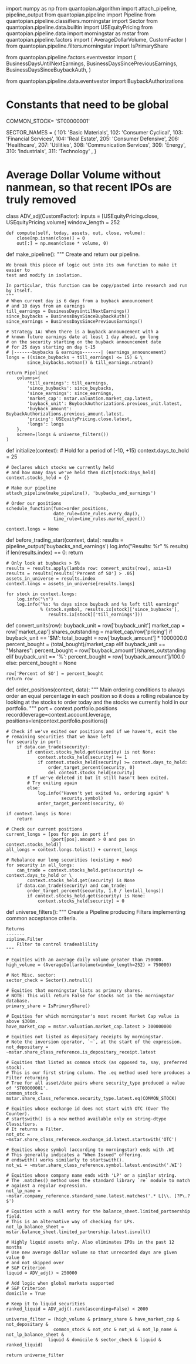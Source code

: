 import numpy as np
from quantopian.algorithm import attach_pipeline, pipeline_output
from quantopian.pipeline import Pipeline
from quantopian.pipeline.classifiers.morningstar import Sector
from quantopian.pipeline.data.builtin import USEquityPricing
from quantopian.pipeline.data import morningstar as mstar
from quantopian.pipeline.factors import (
    AverageDollarVolume,
    CustomFactor
)
from quantopian.pipeline.filters.morningstar import IsPrimaryShare

from quantopian.pipeline.factors.eventvestor import (
    BusinessDaysUntilNextEarnings,
    BusinessDaysSincePreviousEarnings,
    BusinessDaysSinceBuybackAuth,
)

from quantopian.pipeline.data.eventvestor import BuybackAuthorizations

# Constants that need to be global
COMMON_STOCK= 'ST00000001'

SECTOR_NAMES = {
 101: 'Basic Materials',
 102: 'Consumer Cyclical',
 103: 'Financial Services',
 104: 'Real Estate',
 205: 'Consumer Defensive',
 206: 'Healthcare',
 207: 'Utilities',
 308: 'Communication Services',
 309: 'Energy',
 310: 'Industrials',
 311: 'Technology' ,
}
        
# Average Dollar Volume without nanmean, so that recent IPOs are truly removed
class ADV_adj(CustomFactor):
    inputs = [USEquityPricing.close, USEquityPricing.volume]
    window_length = 252
    
    def compute(self, today, assets, out, close, volume):
        close[np.isnan(close)] = 0
        out[:] = np.mean(close * volume, 0)

def make_pipeline():
    """
    Create and return our pipeline.

    We break this piece of logic out into its own function to make it easier to
    test and modify in isolation.

    In particular, this function can be copy/pasted into research and run
    by itself.
    """
    # When current day is 6 days from a buyback announcement
    # and 10 days from an earnings
    till_earnings = BusinessDaysUntilNextEarnings()
    since_buybacks = BusinessDaysSinceBuybackAuth()
    since_earnings = BusinessDaysSincePreviousEarnings()

    # Strategy 1A: When there is a buyback announcement with a
    # known future earnings date at least 1 day ahead, go long
    # on the security starting on the buyback announcement date
    # for 25 days starting on day t-15
    # |-------buybacks & earnings-------| (earnings_announcement)
    longs = ((since_buybacks + till_earnings) <= 15) & \
            since_buybacks.notnan() & till_earnings.notnan()

    return Pipeline(
        columns={
            'till_earnings': till_earnings,
            'since_buybacks': since_buybacks,
            'since_earnings': since_earnings,
            'market_cap': mstar.valuation.market_cap.latest,
            'buyback_unit': BuybackAuthorizations.previous_unit.latest,
            'buyback_amount': BuybackAuthorizations.previous_amount.latest,
            'pricing': USEquityPricing.close.latest,
            'longs': longs
        },
        screen=(longs & universe_filters())
    )


def initialize(context):
    # Hold for a period of [-10, +15)
    context.days_to_hold = 25

    # Declares which stocks we currently held
    # and how many days we've held them dict[stock:days_held]
    context.stocks_held = {}

    # Make our pipeline
    attach_pipeline(make_pipeline(), 'buybacks_and_earnings')

    # Order our positions
    schedule_function(func=order_positions,
                      date_rule=date_rules.every_day(),
                      time_rule=time_rules.market_open())

    context.longs = None


def before_trading_start(context, data):
    results = pipeline_output('buybacks_and_earnings')
    log.info("Results: %r" % results)
    if len(results.index) == 0:
        return

    # Only look at buybacks > 5%
    results = results.apply(lambda row: convert_units(row), axis=1)
    results = results[results['Percent of SO'] > .05]
    assets_in_universe = results.index
    context.longs = assets_in_universe[results.longs]

    for stock in context.longs:
        log.info("\n")
        log.info("%s: %s days since buyback and %s left till earnings"
                 % (stock.symbol, results.ix[stock]['since_buybacks'],
                    results.ix[stock]['till_earnings']))


def convert_units(row):
    buyback_unit = row['buyback_unit']
    market_cap = row['market_cap']
    shares_outstanding = market_cap/row['pricing']
    if buyback_unit == '$M':
        total_bought = row['buyback_amount'] * 1000000.0
        percent_bought = (total_bought)/market_cap
    elif buyback_unit == "Mshares":
        percent_bought = row['buyback_amount']/shares_outstanding
    elif buyback_unit == '%':
        percent_bought = row['buyback_amount']/100.0
    else:
        percent_bought = None

    row['Percent of SO'] = percent_bought
    return row

def order_positions(context, data):
    """
    Main ordering conditions to always order an equal percentage in each
    position so it does a rolling rebalance by looking at the stocks to
    order today and the stocks we currently hold in our portfolio.
    """
    port = context.portfolio.positions
    record(leverage=context.account.leverage,
           positions=len(context.portfolio.positions))

    # Check if we've exited our positions and if we haven't, exit the
    # remaining securities that we have left
    for security in port:
        if data.can_trade(security):
            if context.stocks_held.get(security) is not None:
                context.stocks_held[security] += 1
                if context.stocks_held[security] >= context.days_to_hold:
                    order_target_percent(security, 0)
                    del context.stocks_held[security]
            # If we've deleted it but it still hasn't been exited.
            # Try exiting again
            else:
                log.info("Haven't yet exited %s, ordering again" %
                         security.symbol)
                order_target_percent(security, 0)

    if context.longs is None:
        return

    # Check our current positions
    current_longs = [pos for pos in port if
                     (port[pos].amount > 0 and pos in context.stocks_held)]
    all_longs = context.longs.tolist() + current_longs

    # Rebalance our long securities (existing + new)
    for security in all_longs:
        can_trade = context.stocks_held.get(security) <= context.days_to_hold or \
            context.stocks_held.get(security) is None
        if data.can_trade(security) and can_trade:
            order_target_percent(security, 1.0 / len(all_longs))
            if context.stocks_held.get(security) is None:
                context.stocks_held[security] = 0


def universe_filters():
    """
    Create a Pipeline producing Filters implementing common acceptance criteria.
    
    Returns
    -------
    zipline.Filter
        Filter to control tradeablility
    """

    # Equities with an average daily volume greater than 750000.
    high_volume = (AverageDollarVolume(window_length=252) > 750000)
    
    # Not Misc. sector:
    sector_check = Sector().notnull()
    
    # Equities that morningstar lists as primary shares.
    # NOTE: This will return False for stocks not in the morningstar database.
    primary_share = IsPrimaryShare()
    
    # Equities for which morningstar's most recent Market Cap value is above $300m.
    have_market_cap = mstar.valuation.market_cap.latest > 300000000
    
    # Equities not listed as depositary receipts by morningstar.
    # Note the inversion operator, `~`, at the start of the expression.
    not_depositary = ~mstar.share_class_reference.is_depositary_receipt.latest
    
    # Equities that listed as common stock (as opposed to, say, preferred stock).
    # This is our first string column. The .eq method used here produces a Filter returning
    # True for all asset/date pairs where security_type produced a value of 'ST00000001'.
    common_stock = mstar.share_class_reference.security_type.latest.eq(COMMON_STOCK)
    
    # Equities whose exchange id does not start with OTC (Over The Counter).
    # startswith() is a new method available only on string-dtype Classifiers.
    # It returns a Filter.
    not_otc = ~mstar.share_class_reference.exchange_id.latest.startswith('OTC')
    
    # Equities whose symbol (according to morningstar) ends with .WI
    # This generally indicates a "When Issued" offering.
    # endswith() works similarly to startswith().
    not_wi = ~mstar.share_class_reference.symbol.latest.endswith('.WI')
    
    # Equities whose company name ends with 'LP' or a similar string.
    # The .matches() method uses the standard library `re` module to match
    # against a regular expression.
    not_lp_name = ~mstar.company_reference.standard_name.latest.matches('.* L[\\. ]?P\.?$')
    
    # Equities with a null entry for the balance_sheet.limited_partnership field.
    # This is an alternative way of checking for LPs.
    not_lp_balance_sheet = mstar.balance_sheet.limited_partnership.latest.isnull()
    
    # Highly liquid assets only. Also eliminates IPOs in the past 12 months
    # Use new average dollar volume so that unrecorded days are given value 0
    # and not skipped over
    # S&P Criterion
    liquid = ADV_adj() > 250000
    
    # Add logic when global markets supported
    # S&P Criterion
    domicile = True
    
    # Keep it to liquid securities
    ranked_liquid = ADV_adj().rank(ascending=False) < 2000
    
    universe_filter = (high_volume & primary_share & have_market_cap & not_depositary &
                      common_stock & not_otc & not_wi & not_lp_name & not_lp_balance_sheet &
                    liquid & domicile & sector_check & liquid & ranked_liquid)
    
    return universe_filter

